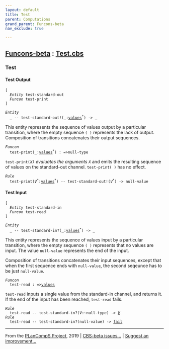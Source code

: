 ```yaml
---
layout: default
title: Test
parent: Computations
grand_parent: Funcons-beta
nav_exclude: true

---
```


[Funcons-beta] : [Test.cbs]
-----------------------------

### Test

#### Test Output

<div class="highlighter-rouge"><pre class="highlight"><code>[
  <i class="keyword">Entity</i> <span class="name">test-standard-out</span>
  <i class="keyword">Funcon</i> <span class="name">test-print</span>
]</code></pre></div>



<div class="highlighter-rouge"><pre class="highlight"><code><i class="keyword">Entity</i>
  _ -- <span class="ent-name">test-standard-out</span>!(_:<span class="name"><a href="../../../Values/Value-Types/index.html#Name_values">values</a></span><sup class="sup">*</sup>) -> _</code></pre></div>


  This entity represents the sequence of values output by a particular
  transition, where the empty sequence <code>( )</code> represents the lack of output.
  Composition of transitions concatenates their output sequences.



<div class="highlighter-rouge"><pre class="highlight"><code><i class="keyword">Funcon</i>
  <span class="name">test-print</span>(_:<span class="name"><a href="../../../Values/Value-Types/index.html#Name_values">values</a></span><sup class="sup">*</sup>) : =><span class="name">null-type</span></code></pre></div>

  <code><span class="name">test-print</span>(<i class="var">X<sup class="sup">*</sup></i>)</code> evaluates the arguments <code><i class="var">X<sup class="sup">*</sup></i></code> and emits the resulting sequence of
  values on the standard-out channel. <code><span class="name">test-print</span>( )</code> has no effect.

<div class="highlighter-rouge"><pre class="highlight"><code><i class="keyword">Rule</i>
  <span class="name">test-print</span>(<i class="var">V<sup class="sup">*</sup></i>:<span class="name"><a href="../../../Values/Value-Types/index.html#Name_values">values</a></span><sup class="sup">*</sup>) -- <span class="ent-name">test-standard-out</span>!(<i class="var">V<sup class="sup">*</sup></i>) -> <span class="name">null-value</span></code></pre></div>



#### Test Input

<div class="highlighter-rouge"><pre class="highlight"><code>[
  <i class="keyword">Entity</i> <span class="name">test-standard-in</span>
  <i class="keyword">Funcon</i> <span class="name">test-read</span>
]</code></pre></div>


<div class="highlighter-rouge"><pre class="highlight"><code><i class="keyword">Entity</i>
  _ -- <span class="ent-name">test-standard-in</span>?(_:<span class="name"><a href="../../../Values/Value-Types/index.html#Name_values">values</a></span><sup class="sup">*</sup>) -> _</code></pre></div>


  This entity represents the sequence of values input by a particular
  transition, where the empty sequence <code>( )</code> represents that no values are
  input. The value <code><span class="name">null-value</span></code> represents the end of the input.

  Composition of transitions concatenates their input sequences, except that
  when the first sequence ends with <code><span class="name">null-value</span></code>, the second seqeunce has to be
  just <code><span class="name">null-value</span></code>.



<div class="highlighter-rouge"><pre class="highlight"><code><i class="keyword">Funcon</i>
  <span class="name">test-read</span> : =><span class="name"><a href="../../../Values/Value-Types/index.html#Name_values">values</a></span></code></pre></div>

  <code><span class="name">test-read</span></code> inputs a single value from the standard-in channel, and returns it.
  If the end of the input has been reached, <code><span class="name">test-read</span></code> fails.

<div class="highlighter-rouge"><pre class="highlight"><code><i class="keyword">Rule</i>
  <span class="name">test-read</span> -- <span class="ent-name">test-standard-in</span>?(<span id="Variable309_V"><i class="var">V</i></span>:~<span class="name">null-type</span>) -> <a href="#Variable309_V"><i class="var">V</i></a>
<i class="keyword">Rule</i>
  <span class="name">test-read</span> -- <span class="ent-name">test-standard-in</span>?(<span class="name">null-value</span>) -> <span class="name"><a href="../../Abnormal/Failing/index.html#Name_fail">fail</a></span></code></pre></div>



____

From the [PLanCompS Project], 2019 | [CBS-beta issues...] | [Suggest an improvement...]

[Funcons-beta]: ../../../Funcons-Index "FUNCONS-BETA INDEX"
[Test.cbs]: Test.cbs "CBS SOURCE FILE"
[Funcons-beta]: /CBS-beta/Funcons-beta "FUNCONS-BETA"
[Unstable-Funcons-beta]: /CBS-beta/Unstable-Funcons-beta "FUNCONS-BETA"
[Languages-beta]: /CBS-beta/Languages-beta "LANGUAGES-BETA"
[Unstable-Languages-beta]: /CBS-beta/Unstable-Languages-beta "UNSTABLE-LANGUAGES-BETA"
[CBS-beta]: /CBS-beta "CBS-BETA"
[PLanCompS Project]: http://plancomps.org "PROGRAMMING LANGUAGE COMPONENTS AND SPECIFICATIONS PROJECT HOME PAGE"
[CBS-beta issues...]: https://github.com/plancomps/plancomps.github.io/issues "CBS-BETA ISSUE REPORTS ON GITHUB"
[Suggest an improvement...]: mailto:plancomps@gmail.com?Subject=CBS-beta%20-%20comment&Body=Re%3A%20CBS-beta%20specification%20at%20Computations/Normal/Test/Test.cbs%0A%0AComment/Query/Issue/Suggestion%3A%0A%0A%0ASignature%3A%0A 
  "GENERATE AN EMAIL TEMPLATE"
